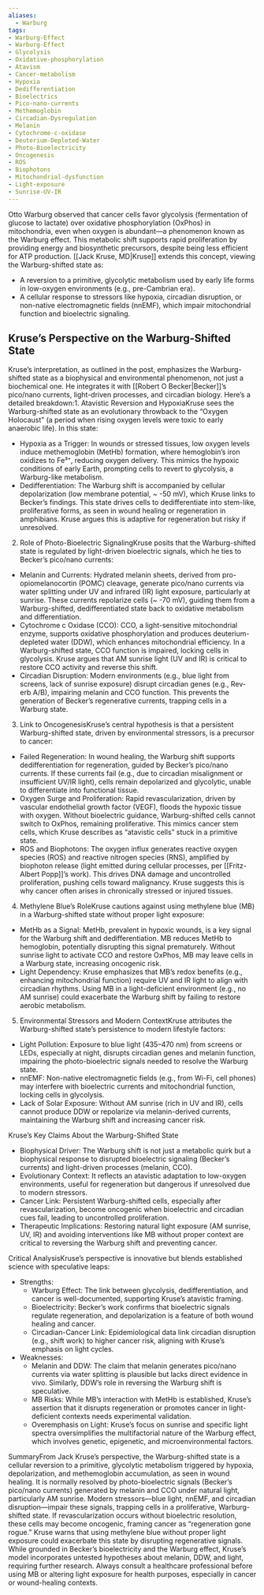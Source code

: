 ```yaml
---
aliases:
  - Warburg
tags: 
- Warburg-Effect
- Warburg-Effect
- Glycolysis
- Oxidative-phosphorylation
- Atavism
- Cancer-metabolism
- Hypoxia
- Dedifferentiation
- Bioelectrics
- Pico-nano-currents
- Methemoglobin
- Circadian-Dysregulation
- Melanin
- Cytochrome-c-oxidase
- Deuterium-Depleted-Water
- Photo-Bioelectricity
- Oncogenesis
- ROS
- Biophotons
- Mitochondrial-dysfunction
- Light-exposure
- Sunrise-UV-IR
---
```


Otto Warburg observed that cancer cells favor glycolysis (fermentation of glucose to lactate) over oxidative phosphorylation (OxPhos) in mitochondria, even when oxygen is abundant—a phenomenon known as the Warburg effect. This metabolic shift supports rapid proliferation by providing energy and biosynthetic precursors, despite being less efficient for ATP production. [[Jack Kruse, MD|Kruse]] extends this concept, viewing the Warburg-shifted state as:

- A reversion to a primitive, glycolytic metabolism used by early life forms in low-oxygen environments (e.g., pre-Cambrian era).
- A cellular response to stressors like hypoxia, circadian disruption, or non-native electromagnetic fields (nnEMF), which impair mitochondrial function and bioelectric signaling.

## Kruse’s Perspective on the Warburg-Shifted State
Kruse’s interpretation, as outlined in the post, emphasizes the Warburg-shifted state as a biophysical and environmental phenomenon, not just a biochemical one. He integrates it with [[Robert O Becker|Becker]]’s pico/nano currents, light-driven processes, and circadian biology. Here’s a detailed breakdown:1. Atavistic Reversion and HypoxiaKruse sees the Warburg-shifted state as an evolutionary throwback to the “Oxygen Holocaust” (a period when rising oxygen levels were toxic to early anaerobic life). In this state:

- Hypoxia as a Trigger: In wounds or stressed tissues, low oxygen levels induce methemoglobin (MetHb) formation, where hemoglobin’s iron oxidizes to Fe³⁺, reducing oxygen delivery. This mimics the hypoxic conditions of early Earth, prompting cells to revert to glycolysis, a Warburg-like metabolism.
- Dedifferentiation: The Warburg shift is accompanied by cellular depolarization (low membrane potential, ~ -50 mV), which Kruse links to Becker’s findings. This state drives cells to dedifferentiate into stem-like, proliferative forms, as seen in wound healing or regeneration in amphibians. Kruse argues this is adaptive for regeneration but risky if unresolved.

2. Role of Photo-Bioelectric SignalingKruse posits that the Warburg-shifted state is regulated by light-driven bioelectric signals, which he ties to Becker’s pico/nano currents:

- Melanin and Currents: Hydrated melanin sheets, derived from pro-opiomelanocortin (POMC) cleavage, generate pico/nano currents via water splitting under UV and infrared (IR) light exposure, particularly at sunrise. These currents repolarize cells (~ -70 mV), guiding them from a Warburg-shifted, dedifferentiated state back to oxidative metabolism and differentiation.
- Cytochrome c Oxidase (CCO): CCO, a light-sensitive mitochondrial enzyme, supports oxidative phosphorylation and produces deuterium-depleted water (DDW), which enhances mitochondrial efficiency. In a Warburg-shifted state, CCO function is impaired, locking cells in glycolysis. Kruse argues that AM sunrise light (UV and IR) is critical to restore CCO activity and reverse this shift.
- Circadian Disruption: Modern environments (e.g., blue light from screens, lack of sunrise exposure) disrupt circadian genes (e.g., Rev-erb A/B), impairing melanin and CCO function. This prevents the generation of Becker’s regenerative currents, trapping cells in a Warburg state.

3. Link to OncogenesisKruse’s central hypothesis is that a persistent Warburg-shifted state, driven by environmental stressors, is a precursor to cancer:

- Failed Regeneration: In wound healing, the Warburg shift supports dedifferentiation for regeneration, guided by Becker’s pico/nano currents. If these currents fail (e.g., due to circadian misalignment or insufficient UV/IR light), cells remain depolarized and glycolytic, unable to differentiate into functional tissue.
- Oxygen Surge and Proliferation: Rapid revascularization, driven by vascular endothelial growth factor (VEGF), floods the hypoxic tissue with oxygen. Without bioelectric guidance, Warburg-shifted cells cannot switch to OxPhos, remaining proliferative. This mimics cancer stem cells, which Kruse describes as “atavistic cells” stuck in a primitive state.
- ROS and Biophotons: The oxygen influx generates reactive oxygen species (ROS) and reactive nitrogen species (RNS), amplified by biophoton release (light emitted during cellular processes, per [[Fritz-Albert Popp]]’s work). This drives DNA damage and uncontrolled proliferation, pushing cells toward malignancy. Kruse suggests this is why cancer often arises in chronically stressed or injured tissues.

4. Methylene Blue’s RoleKruse cautions against using methylene blue (MB) in a Warburg-shifted state without proper light exposure:

- MetHb as a Signal: MetHb, prevalent in hypoxic wounds, is a key signal for the Warburg shift and dedifferentiation. MB reduces MetHb to hemoglobin, potentially disrupting this signal prematurely. Without sunrise light to activate CCO and restore OxPhos, MB may leave cells in a Warburg state, increasing oncogenic risk.
- Light Dependency: Kruse emphasizes that MB’s redox benefits (e.g., enhancing mitochondrial function) require UV and IR light to align with circadian rhythms. Using MB in a light-deficient environment (e.g., no AM sunrise) could exacerbate the Warburg shift by failing to restore aerobic metabolism.

5. Environmental Stressors and Modern ContextKruse attributes the Warburg-shifted state’s persistence to modern lifestyle factors:

- Light Pollution: Exposure to blue light (435–470 nm) from screens or LEDs, especially at night, disrupts circadian genes and melanin function, impairing the photo-bioelectric signals needed to resolve the Warburg state.
- nnEMF: Non-native electromagnetic fields (e.g., from Wi-Fi, cell phones) may interfere with bioelectric currents and mitochondrial function, locking cells in glycolysis.
- Lack of Solar Exposure: Without AM sunrise (rich in UV and IR), cells cannot produce DDW or repolarize via melanin-derived currents, maintaining the Warburg shift and increasing cancer risk.

Kruse’s Key Claims About the Warburg-Shifted State

- Biophysical Driver: The Warburg shift is not just a metabolic quirk but a biophysical response to disrupted bioelectric signaling (Becker’s currents) and light-driven processes (melanin, CCO).
- Evolutionary Context: It reflects an atavistic adaptation to low-oxygen environments, useful for regeneration but dangerous if unresolved due to modern stressors.
- Cancer Link: Persistent Warburg-shifted cells, especially after revascularization, become oncogenic when bioelectric and circadian cues fail, leading to uncontrolled proliferation.
- Therapeutic Implications: Restoring natural light exposure (AM sunrise, UV, IR) and avoiding interventions like MB without proper context are critical to reversing the Warburg shift and preventing cancer.

Critical AnalysisKruse’s perspective is innovative but blends established science with speculative leaps:

- Strengths:
    - Warburg Effect: The link between glycolysis, dedifferentiation, and cancer is well-documented, supporting Kruse’s atavistic framing.
    - Bioelectricity: Becker’s work confirms that bioelectric signals regulate regeneration, and depolarization is a feature of both wound healing and cancer.
    - Circadian-Cancer Link: Epidemiological data link circadian disruption (e.g., shift work) to higher cancer risk, aligning with Kruse’s emphasis on light cycles.
- Weaknesses:
    - Melanin and DDW: The claim that melanin generates pico/nano currents via water splitting is plausible but lacks direct evidence in vivo. Similarly, DDW’s role in reversing the Warburg shift is speculative.
    - MB Risks: While MB’s interaction with MetHb is established, Kruse’s assertion that it disrupts regeneration or promotes cancer in light-deficient contexts needs experimental validation.
    - Overemphasis on Light: Kruse’s focus on sunrise and specific light spectra oversimplifies the multifactorial nature of the Warburg effect, which involves genetic, epigenetic, and microenvironmental factors.

SummaryFrom Jack Kruse’s perspective, the Warburg-shifted state is a cellular reversion to a primitive, glycolytic metabolism triggered by hypoxia, depolarization, and methemoglobin accumulation, as seen in wound healing. It is normally resolved by photo-bioelectric signals (Becker’s pico/nano currents) generated by melanin and CCO under natural light, particularly AM sunrise. Modern stressors—blue light, nnEMF, and circadian disruption—impair these signals, trapping cells in a proliferative, Warburg-shifted state. If revascularization occurs without bioelectric resolution, these cells may become oncogenic, framing cancer as “regeneration gone rogue.” Kruse warns that using methylene blue without proper light exposure could exacerbate this state by disrupting regenerative signals. While grounded in Becker’s bioelectricity and the Warburg effect, Kruse’s model incorporates untested hypotheses about melanin, DDW, and light, requiring further research. Always consult a healthcare professional before using MB or altering light exposure for health purposes, especially in cancer or wound-healing contexts.
